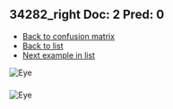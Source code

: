 ## 34282_right Doc: 2 Pred: 0
- [Back to confusion matrix](https://github.com/juliandewit/kaggle_retinopathy/blob/master/matrix.md)
- [Back to list](https://github.com/juliandewit/kaggle_retinopathy/blob/master/lists/20/list.md)
- [Next example in list](https://github.com/juliandewit/kaggle_retinopathy/blob/master/lists/20/34/34288_left.md)

![Eye](https://retinopaty.blob.core.windows.net/size1024/34282_right_2.jpeg)

### 

![Eye]()
